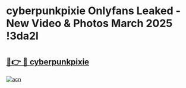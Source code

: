 # cyberpunkpixie Onlyfans Leaked - New Video & Photos March 2025 !3da2l

# <h2><a href="https://qv17vb.iuczelnia.edu.pl?title=cyberpunkpixie&ref=3da2l">🔗👉 🔴 cyberpunkpixie</a></h2>

[![acn](https://github.com/user-attachments/assets/0f9c940e-d8b0-45ae-aac7-cd30a18b3e1c)](https://qv17vb.iuczelnia.edu.pl?title=cyberpunkpixie&ref=3da2l)

